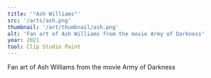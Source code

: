 ```yaml
---
title: '"Ash Williams"'
src: '/arts/ash.png'
thumbnail: '/art/thumbnail/ash.png'
alt: 'Fan art of Ash Williams from the movie Army of Darkness'
year: 2021
tool: Clip Studio Paint
---
```


Fan art of Ash Williams from the movie Army of Darkness
